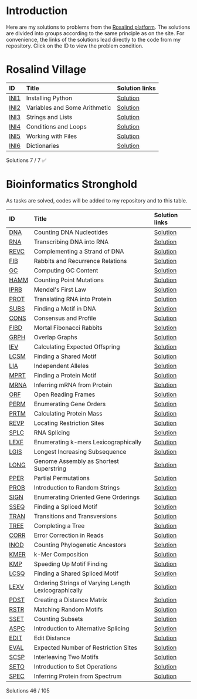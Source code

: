 # Introduction
Here are my solutions to problems from the [Rosalind platform](https://rosalind.info/problems/locations/). The solutions are divided into groups according to the same principle as on the site. For convenience, the links of the solutions lead directly to the code from my repository. Click on the ID to view the problem condition.

# Rosalind Village
| ID | Title |Solution links  |
|:---|:---|:---|
| [INI1](https://rosalind.info/problems/ini1/) | Installing Python | [Solution](https://github.com/ValeraYakovlev/Rosalind_Solutions/blob/main/VILLAGE/INI1.py) |
| [INI2](https://rosalind.info/problems/ini2/) | Variables and Some Arithmetic |[Solution](https://github.com/ValeraYakovlev/Rosalind_Solutions/blob/main/VILLAGE/INI2.py)  |
| [INI3](https://rosalind.info/problems/ini3/) | Strings and Lists |[Solution](https://github.com/ValeraYakovlev/Rosalind_Solutions/blob/main/VILLAGE/INI3.py)  |
| [INI4](https://rosalind.info/problems/ini4/) | Conditions and Loops |[Solution](https://github.com/ValeraYakovlev/Rosalind_Solutions/blob/main/VILLAGE/INI4.py)  |
| [INI5](https://rosalind.info/problems/ini5/) | Working with Files |[Solution](https://github.com/ValeraYakovlev/Rosalind_Solutions/blob/main/VILLAGE/INI5.py)  |
| [INI6](https://rosalind.info/problems/ini6/) | Dictionaries |[Solution](https://github.com/ValeraYakovlev/Rosalind_Solutions/blob/main/VILLAGE/INI6.py)  |

Solutions  7  /  7  ✅

# Bioinformatics Stronghold

As tasks are solved, codes will be added to my repository and to this table.

| ID | Title | Solution links |
|:---|:---|:---|
| [DNA](https://rosalind.info/problems/dna/) | Counting DNA Nucleotides | [Solution](https://github.com/ValeraYakovlev/Rosalind_Solutions/blob/main/STRONGHOLD/DNA.py) |
| [RNA](https://rosalind.info/problems/rna/) | Transcribing DNA into RNA | [Solution](https://github.com/ValeraYakovlev/Rosalind_Solutions/blob/main/STRONGHOLD/RNA.py) |
| [REVC](https://rosalind.info/problems/revc/) | Complementing a Strand of DNA | [Solution](https://github.com/ValeraYakovlev/Rosalind_Solutions/blob/main/STRONGHOLD/REVC.py) |
| [FIB](https://rosalind.info/problems/fib/) | Rabbits and Recurrence Relations | [Solution](https://github.com/ValeraYakovlev/Rosalind_Solutions/blob/main/STRONGHOLD/FIB.py) |
| [GC](https://rosalind.info/problems/gc/) | Computing GC Content | [Solution](https://github.com/ValeraYakovlev/Rosalind_Solutions/blob/main/STRONGHOLD/GC.py) |
| [HAMM](https://rosalind.info/problems/hamm/) | Counting Point Mutations | [Solution](https://github.com/ValeraYakovlev/Rosalind_Solutions/blob/main/STRONGHOLD/HAMM.py) |
| [IPRB](https://rosalind.info/problems/iprb/) | Mendel's First Law | [Solution](https://github.com/ValeraYakovlev/Rosalind_Solutions/blob/main/STRONGHOLD/IPRB.py) |
| [PROT](https://rosalind.info/problems/prot/) | Translating RNA into Protein | [Solution](https://github.com/ValeraYakovlev/Rosalind_Solutions/blob/main/STRONGHOLD/PROT.py) |
| [SUBS](https://rosalind.info/problems/subs/) | Finding a Motif in DNA | [Solution](https://github.com/ValeraYakovlev/Rosalind_Solutions/blob/main/STRONGHOLD/SUBS.py) |
| [CONS](https://rosalind.info/problems/cons/) | Consensus and Profile | [Solution](https://github.com/ValeraYakovlev/Rosalind_Solutions/blob/main/STRONGHOLD/CONS.py) |
| [FIBD](https://rosalind.info/problems/fibd/) | Mortal Fibonacci Rabbits | [Solution](https://github.com/ValeraYakovlev/Rosalind_Solutions/blob/main/STRONGHOLD/FIBD.py) |
| [GRPH](https://rosalind.info/problems/grph/) | Overlap Graphs | [Solution](https://github.com/ValeraYakovlev/Rosalind_Solutions/blob/main/STRONGHOLD/GRPH.py) |
| [IEV](https://rosalind.info/problems/iev/) | Calculating Expected Offspring | [Solution](https://github.com/ValeraYakovlev/Rosalind_Solutions/blob/main/STRONGHOLD/IEV.py) |
| [LCSM](https://rosalind.info/problems/lcsm/) | Finding a Shared Motif | [Solution](https://github.com/ValeraYakovlev/Rosalind_Solutions/blob/main/STRONGHOLD/LCSM.py) |
| [LIA](https://rosalind.info/problems/lia/) | Independent Alleles | [Solution](https://github.com/ValeraYakovlev/Rosalind_Solutions/blob/main/STRONGHOLD/LIA.py) |
| [MPRT](https://rosalind.info/problems/mprt/) | Finding a Protein Motif | [Solution](https://github.com/ValeraYakovlev/Rosalind_Solutions/blob/main/STRONGHOLD/MPRT.py) |
| [MRNA](https://rosalind.info/problems/mrna/) | Inferring mRNA from Protein | [Solution](https://github.com/ValeraYakovlev/Rosalind_Solutions/blob/main/STRONGHOLD/MRNA.py) |
| [ORF](https://rosalind.info/problems/orf/) | Open Reading Frames | [Solution](https://github.com/ValeraYakovlev/Rosalind_Solutions/blob/main/STRONGHOLD/ORF.py) |
| [PERM](https://rosalind.info/problems/perm/) | Enumerating Gene Orders | [Solution](https://github.com/ValeraYakovlev/Rosalind_Solutions/blob/main/STRONGHOLD/PERM.py) |
| [PRTM](https://rosalind.info/problems/prtm/) | Calculating Protein Mass | [Solution](https://github.com/ValeraYakovlev/Rosalind_Solutions/blob/main/STRONGHOLD/PRTM.py) |
| [REVP](https://rosalind.info/problems/revp/) | Locating Restriction Sites | [Solution](https://github.com/ValeraYakovlev/Rosalind_Solutions/blob/main/STRONGHOLD/REVP.py) |
| [SPLC](https://rosalind.info/problems/splc/) | RNA Splicing | [Solution](https://github.com/ValeraYakovlev/Rosalind_Solutions/blob/main/STRONGHOLD/SPLC.py) |
| [LEXF](https://rosalind.info/problems/lexf/) | Enumerating k-mers Lexicographically | [Solution](https://github.com/ValeraYakovlev/Rosalind_Solutions/blob/main/STRONGHOLD/LEXF.py) |
| [LGIS](https://rosalind.info/problems/lgis/) | Longest Increasing Subsequence | [Solution](https://github.com/ValeraYakovlev/Rosalind_Solutions/blob/main/STRONGHOLD/LGIS.py) |
| [LONG](https://rosalind.info/problems/long/) | Genome Assembly as Shortest Superstring | [Solution](https://github.com/ValeraYakovlev/Rosalind_Solutions/blob/main/STRONGHOLD/LONG.py) |
| [PPER](https://rosalind.info/problems/pper/) | Partial Permutations | [Solution](https://github.com/ValeraYakovlev/Rosalind_Solutions/blob/main/STRONGHOLD/PPER.py) |
| [PROB](https://rosalind.info/problems/prob/) | Introduction to Random Strings | [Solution](https://github.com/ValeraYakovlev/Rosalind_Solutions/blob/main/STRONGHOLD/PROB.py) |
| [SIGN](https://rosalind.info/problems/sign/) | Enumerating Oriented Gene Orderings | [Solution](https://github.com/ValeraYakovlev/Rosalind_Solutions/blob/main/STRONGHOLD/SIGN.py) |
| [SSEQ](https://rosalind.info/problems/sseq/) | Finding a Spliced Motif | [Solution](https://github.com/ValeraYakovlev/Rosalind_Solutions/blob/main/STRONGHOLD/SSEQ.py) |
| [TRAN](https://rosalind.info/problems/tran/) | Transitions and Transversions | [Solution](https://github.com/ValeraYakovlev/Rosalind_Solutions/blob/main/STRONGHOLD/TRAN.py) |
| [TREE](https://rosalind.info/problems/tree/) | Completing a Tree | [Solution](https://github.com/ValeraYakovlev/Rosalind_Solutions/blob/main/STRONGHOLD/TREE.py) |
| [CORR](https://rosalind.info/problems/corr/) | Error Correction in Reads | [Solution](https://github.com/ValeraYakovlev/Rosalind_Solutions/blob/main/STRONGHOLD/CORR.py) |
| [INOD](https://rosalind.info/problems/inod/) | Counting Phylogenetic Ancestors | [Solution](https://github.com/ValeraYakovlev/Rosalind_Solutions/blob/main/STRONGHOLD/INOD.py) |
| [KMER](https://rosalind.info/problems/kmer/) | k-Mer Composition | [Solution](https://github.com/ValeraYakovlev/Rosalind_Solutions/blob/main/STRONGHOLD/KMER.py) |
| [KMP](https://rosalind.info/problems/kmp/) | Speeding Up Motif Finding | [Solution](https://github.com/ValeraYakovlev/Rosalind_Solutions/blob/main/STRONGHOLD/KMP.py) |
| [LCSQ](https://rosalind.info/problems/lcsq/) | Finding a Shared Spliced Motif | [Solution](https://github.com/ValeraYakovlev/Rosalind_Solutions/blob/main/STRONGHOLD/LCSQ.py) |
| [LEXV](https://rosalind.info/problems/lexv/) | Ordering Strings of Varying Length Lexicographically | [Solution](https://github.com/ValeraYakovlev/Rosalind_Solutions/blob/main/STRONGHOLD/LEXV.py) |
| [PDST](https://rosalind.info/problems/pdst/) | Creating a Distance Matrix | [Solution](https://github.com/ValeraYakovlev/Rosalind_Solutions/blob/main/STRONGHOLD/PDST.py) |
| [RSTR](https://rosalind.info/problems/rstr/) | Matching Random Motifs | [Solution](https://github.com/ValeraYakovlev/Rosalind_Solutions/blob/main/STRONGHOLD/RSTR.py) |
| [SSET](https://rosalind.info/problems/sset/) | Counting Subsets | [Solution](https://github.com/ValeraYakovlev/Rosalind_Solutions/blob/main/STRONGHOLD/SSET.py) |
| [ASPC](https://rosalind.info/problems/aspc/) | Introduction to Alternative Splicing | [Solution](https://github.com/ValeraYakovlev/Rosalind_Solutions/blob/main/STRONGHOLD/ASPC.py) |
| [EDIT](https://rosalind.info/problems/edit/) | Edit Distance | [Solution](https://github.com/ValeraYakovlev/Rosalind_Solutions/blob/main/STRONGHOLD/EDIT.py) |
| [EVAL](https://rosalind.info/problems/eval/) | Expected Number of Restriction Sites | [Solution](https://github.com/ValeraYakovlev/Rosalind_Solutions/blob/main/STRONGHOLD/EVAL.py) |
| [SCSP](https://rosalind.info/problems/scsp/) | Interleaving Two Motifs | [Solution](https://github.com/ValeraYakovlev/Rosalind_Solutions/blob/main/STRONGHOLD/SCSP.py) |
| [SETO](https://rosalind.info/problems/seto/) | Introduction to Set Operations | [Solution](https://github.com/ValeraYakovlev/Rosalind_Solutions/blob/main/STRONGHOLD/SETO.py) |
| [SPEC](https://rosalind.info/problems/spec/) | Inferring Protein from Spectrum | [Solution](https://github.com/ValeraYakovlev/Rosalind_Solutions/blob/main/STRONGHOLD/SPEC.py) |

Solutions 46  /  105

